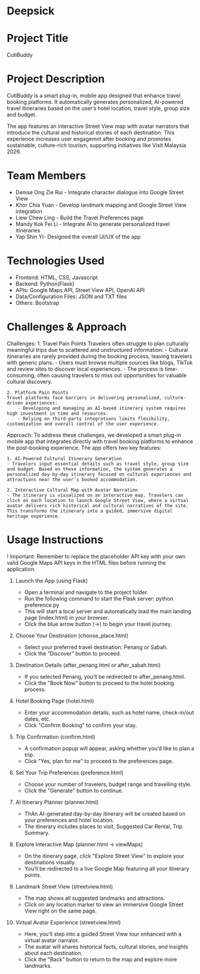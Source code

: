 # Deepsick

# Project Title 
CutiBuddy


# Project Description
CutiBuddy is a smart plug-in, mobile app designed that enhance travel booking platforms. It automatically generates personalized, AI-powered travel itineraries based on the user’s hotel location, travel style, group size and budget. 

The app features an interactive Street View map with avatar narrators that introduce the cultural and historical stories of each destination. This experience increases user engagemnt after booking and promotes sustainable, culture-rich tourism, supporting initiatives like Visit Malaysia 2026.


# Team Members
- Denise Ong Zie Rui - Integrate character dialogue into Google Street View
- Khor Chia Yuan - Develop landmark mapping and Google Street View integration
- Liew Chew Ling - Build the Travel Preferences page
- Mandy Kok Fei Li - Integrate AI to generate personalized travel itineraries
- Yap Shin Yi- Designed the overall UI/UX of the app


# Technologies Used
- Frontend: HTML, CSS, Javascript
- Backend: Python(Flask)
- APIs: Google Maps API, Street View API, OpenAI API
- Data/Configuration Files: JSON and TXT files
- Others: Bootstrap


# Challenges & Approach
Challenges:
    1. Travel Pain Points
    Travelers often struggle to plan culturally meaningful trips due to scattered and unstructured information:
        - Cultural itineraries are rarely provided during the booking process, leaving travelers with generic plans.
        - Users must browse multiple sources like blogs, TikTok and review sites to discover local experiences.
        - The process is time-consuming, often causing travelers to miss out opportunities for valuable cultural discovery.

    2. Platform Pain Points
    Travel platforms face barriers in delivering personalized, culture-driven experiences:
        - Developing and managing an AI-based itinerary system requires high investment in time and resources.
        - Relying on third-party integrations limits flexibility, customization and overall control of the user experience.

Approach: 
    To address these challenges, we developed a smart plug-in mobile app that integrates directly with travel booking platforms to enhance the post-booking experience. The app offers two key features:

    1. AI-Powered Cultural Itinerary Generation
    - Travelers input essential details such as travel style, group size and budget. Based on these information, the system generates a personalized day-by-day itinerary focused on cultural experiences and attractions near the user’s booked accommodation.

    2. Interactive Cultural Map with Avatar Narration
    - The itinerary is visualized on an interactive map. Travelers can click on each location to launch Google Street View, where a virtual avatar delivers rich historical and cultural narratives of the site. This transforms the itinerary into a guided, immersive digital heritage experience.


# Usage Instructions
! Important: Remember to replace the placeholder API key with your own valid Google Maps API keys in the HTML files before running the application.

1. Launch the App (using Flask)
    - Open a terminal and navigate to the project folder.
    - Run the following command to start the Flask server: python preference.py
    - This will start a local server and automatically load the main landing page (index.html) in your browser.
    - Click the blue arrow button (→) to begin your travel journey.

2. Choose Your Destination (choose_place.html)
    - Select your preferred travel destination: Penang or Sabah.
    - Click the “Discover” button to proceed.

3. Destination Details (after_penang.html or after_sabah.html)
    - If you selected Penang, you’ll be redirected to after_penang.html.
    - Click the "Book Now" button to proceed to the hotel booking process.

4. Hotel Booking Page (hotel.html)
    - Enter your accommodation details, such as hotel name, check-in/out dates, etc.
    - Click "Confirm Booking" to confirm your stay.

5. Trip Confirmation (confirm.html)
    - A confirmation popup will appear, asking whether you’d like to plan a trip.
    - Click "Yes, plan for me" to proceed to the preferences page.

6. Set Your Trip Preferences (preference.html)
    - Choose your number of travelers, budget range and travelling style.
    - Click the "Generate" button to continue.

7. AI Itinerary Planner (planner.html)
    - ThAn AI-generated day-by-day itinerary will be created based on your preferences and hotel location.
    - The itinerary includes places to visit, Suggested Car Rental, Trip Summary.

8. Explore Interactive Map (planner.html → viewMaps)
    - On the itinerary page, click "Explore Street View" to explore your destinations visually.
    - You’ll be redirected to a live Google Map featuring all your itinerary points.

9. Landmark Street View (streetview.html)
    - The map shows all suggested landmarks and attractions.
    - Click on any location marker to view an immersive Google Street View right on the same page.

10. Virtual Avatar Experience (streetview.html)
    - Here, you’ll step into a guided Street View tour enhanced with a virtual avatar narrator.
    - The avatar will shares historical facts, cultural stories, and insights about each destination.
    - Click the "Back" button to return to the map and explore more landmarks.



